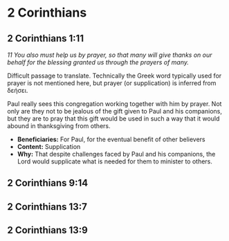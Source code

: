 # 2 Corinthians

## 2 Corinthians 1:11

_11 You also must help us by prayer, so that many will give thanks on our behalf for the blessing granted us through the prayers of many._

Difficult passage to translate.
Technically the Greek word typically used for prayer is not mentioned here, but prayer (or supplication) is inferred from δεήσει.

Paul really sees this congregation working together with him by prayer.
Not only are they not to be jealous of the gift given to Paul and his companions, but they are to pray that this gift would be used in such a way that it would abound in thanksgiving from others.

- **Beneficiaries:** For Paul, for the eventual benefit of other believers
- **Content:** Supplication
- **Why:** That despite challenges faced by Paul and his companions, the Lord would supplicate what is needed for them to minister to others.

## 2 Corinthians 9:14

## 2 Corinthians 13:7

## 2 Corinthians 13:9

